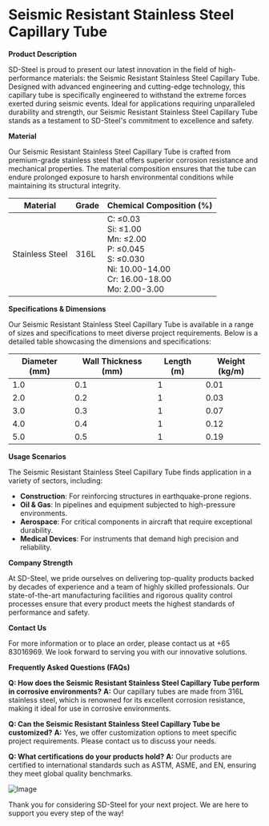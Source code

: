 # Seismic Resistant Stainless Steel Capillary Tube

**Product Description**

SD-Steel is proud to present our latest innovation in the field of high-performance materials: the Seismic Resistant Stainless Steel Capillary Tube. Designed with advanced engineering and cutting-edge technology, this capillary tube is specifically engineered to withstand the extreme forces exerted during seismic events. Ideal for applications requiring unparalleled durability and strength, our Seismic Resistant Stainless Steel Capillary Tube stands as a testament to SD-Steel's commitment to excellence and safety.

**Material**

Our Seismic Resistant Stainless Steel Capillary Tube is crafted from premium-grade stainless steel that offers superior corrosion resistance and mechanical properties. The material composition ensures that the tube can endure prolonged exposure to harsh environmental conditions while maintaining its structural integrity.

| Material | Grade | Chemical Composition (%) |
|----------|-------|-------------------------|
| Stainless Steel | 316L | C: ≤0.03<br>Si: ≤1.00<br>Mn: ≤2.00<br>P: ≤0.045<br>S: ≤0.030<br>Ni: 10.00-14.00<br>Cr: 16.00-18.00<br>Mo: 2.00-3.00 |

**Specifications & Dimensions**

Our Seismic Resistant Stainless Steel Capillary Tube is available in a range of sizes and specifications to meet diverse project requirements. Below is a detailed table showcasing the dimensions and specifications:

| Diameter (mm) | Wall Thickness (mm) | Length (m) | Weight (kg/m) |
|---------------|---------------------|------------|---------------|
| 1.0           | 0.1                 | 1          | 0.01          |
| 2.0           | 0.2                 | 1          | 0.03          |
| 3.0           | 0.3                 | 1          | 0.07          |
| 4.0           | 0.4                 | 1          | 0.12          |
| 5.0           | 0.5                 | 1          | 0.19          |

**Usage Scenarios**

The Seismic Resistant Stainless Steel Capillary Tube finds application in a variety of sectors, including:

- **Construction**: For reinforcing structures in earthquake-prone regions.
- **Oil & Gas**: In pipelines and equipment subjected to high-pressure environments.
- **Aerospace**: For critical components in aircraft that require exceptional durability.
- **Medical Devices**: For instruments that demand high precision and reliability.

**Company Strength**

At SD-Steel, we pride ourselves on delivering top-quality products backed by decades of experience and a team of highly skilled professionals. Our state-of-the-art manufacturing facilities and rigorous quality control processes ensure that every product meets the highest standards of performance and safety.

**Contact Us**

For more information or to place an order, please contact us at +65 83016969. We look forward to serving you with our innovative solutions.

**Frequently Asked Questions (FAQs)**

**Q: How does the Seismic Resistant Stainless Steel Capillary Tube perform in corrosive environments?**
**A:** Our capillary tubes are made from 316L stainless steel, which is renowned for its excellent corrosion resistance, making it ideal for use in corrosive environments.

**Q: Can the Seismic Resistant Stainless Steel Capillary Tube be customized?**
**A:** Yes, we offer customization options to meet specific project requirements. Please contact us to discuss your needs.

**Q: What certifications do your products hold?**
**A:** Our products are certified to international standards such as ASTM, ASME, and EN, ensuring they meet global quality benchmarks.

![Image](https://github.com/user-attachments/assets/2567258e-e124-4816-932d-1809bd27ef0b)

Thank you for considering SD-Steel for your next project. We are here to support you every step of the way!